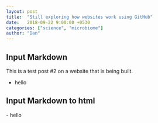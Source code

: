 ```yaml
---
layout: post
title:  "Still exploring how websites work using GitHub"
date:   2018-09-22 9:00:00 +0530
categories: ["science", "microbiome"]
author: "Dan"
---
```



<h2> Input Markdown </h2>
This is a test post #2 on a website that is being built.

- hello

<h2> Input Markdown to html</h2>

<div markdown = "0"> 
- hello 
</div>